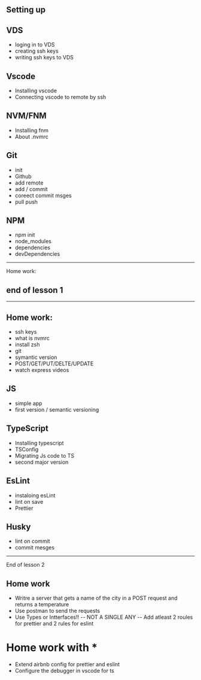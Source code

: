 ## Setting up

## VDS

- loging in to VDS
- creating ssh keys
- writing ssh keys to VDS

## Vscode

- Installing vscode
- Connecting vscode to remote by ssh

## NVM/FNM

- Installing fnm
- About .nvmrc

## Git

- init
- Github
- add remote
- add / commit
- coreect commit msges
- pull push

## NPM

- npm init
- node_modules
- dependencies
- devDependencies

---

Home work:

## end of lesson 1

---

## Home work:

- ssh keys
- what is nvmrc
- install zsh
- git
- symantic version
- POST/GET/PUT/DELTE/UPDATE
- watch express videos

## JS

- simple app
- first version / semantic versioning

## TypeScript

- Installing typescript
- TSConfig
- Migrating Js code to TS
- second major version

## EsLint

- instaloing esLint
- lint on save
- Prettier

## Husky

- lint on commit
- commit mesges

---
End of lesson 2

## Home work
- Writre a server that gets a name of the city in a POST request  and returns a temperature
- Use postman to send the requests
- Use Types or Intterfaces!!
  -- NOT A SINGLE ANY
  -- Add atleast 2 roules for prettier and 2 rules for eslint

# Home work with \*

- Extend airbnb config for prettier and eslint
- Configure the debugger in vscode for ts

